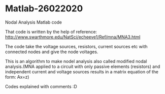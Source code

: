 # Matlab-26022020
Nodal Analysis Matlab code

That code is written by the help of reference:
http://www.swarthmore.edu/NatSci/echeeve1/Ref/mna/MNA3.html

The code take the voltage sources, resistors, current sources etc with connected nodes and
give the node voltages.

This is an algorithm to make nodel analysis also called modified nodal analysis.(MNA applied to a circuit with only passive elements (resistors) and
independent current and voltage sources results in a matrix equation of the form: Ax=z)

Codes explained with comments :D
